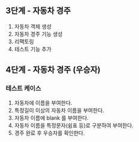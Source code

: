 ## 3단계 - 자동차 경주
1. 자동차 객체 생성
2. 자동차 경주 기능 생성
3. 리팩토링
4. 테스트 기능 추가

## 4단계 - 자동차 경주 (우승자) 
### 테스트 케이스
1. 자동차에 이름을 부여한다.
2. 특정길이 이상의 자동차 이름을 부여한다.
3. 자동차 이름에 blank 를 부여한다.
4. 자동차 이름을 특정문자(쉼표 등)로 구분하여 부여한다.
5. 경주 완료 후 우승자를 확인한다.
